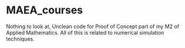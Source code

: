 # MAEA_courses
Nothing to look at, Unclean code for Proof of Concept part of my M2 of Applied Mathematics. All of this is related to numerical simulation techniques.
